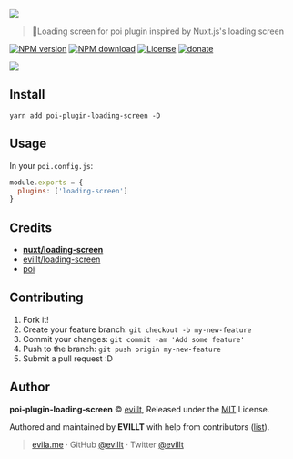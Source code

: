 ![](https://user-images.githubusercontent.com/19513289/57156519-c418c300-6e10-11e9-9027-ef64061f9f60.png)

> 🚥Loading screen for poi plugin inspired by Nuxt.js's loading screen

[![NPM version](https://badgen.net/npm/v/poi-plugin-loading-screen)](https://npmjs.com/package/poi-plugin-loading-screen)
[![NPM download](https://badgen.net/npm/dm/poi-plugin-loading-screen)](https://npmjs.com/package/poi-plugin-loading-screen)
[![License](https://badgen.net/npm/license/poi-plugin-loading-screen)](./LICENSE)
[![donate](https://badgen.net/badge/support%20me/donate/f2a)](https://patreon.com/evillt)

![](https://user-images.githubusercontent.com/19513289/57154226-ef001880-6e0a-11e9-886a-d5290270737d.gif)

## Install

```console
yarn add poi-plugin-loading-screen -D
```

## Usage

In your `poi.config.js`:

```js
module.exports = {
  plugins: ['loading-screen']
}
```

## Credits

- [**nuxt/loading-screen**](https://github.com/nuxt/loading-screen)
- [evillt/loading-screen](https://github.com/evillt/loading-screen)
- [poi](https://poi.js.org)

## Contributing

1. Fork it!
2. Create your feature branch: `git checkout -b my-new-feature`
3. Commit your changes: `git commit -am 'Add some feature'`
4. Push to the branch: `git push origin my-new-feature`
5. Submit a pull request :D

## Author

**poi-plugin-loading-screen** © [evillt](https://github.com/evillt), Released under the [MIT](./LICENSE) License.

Authored and maintained by **EVILLT** with help from contributors ([list](https://github.com/evillt/poi-plugin-loading-screen/contributors)).

> [evila.me](https://evila.me) · GitHub [@evillt](https://github.com/evillt) · Twitter [@evillt](https://twitter.com/evillt)
